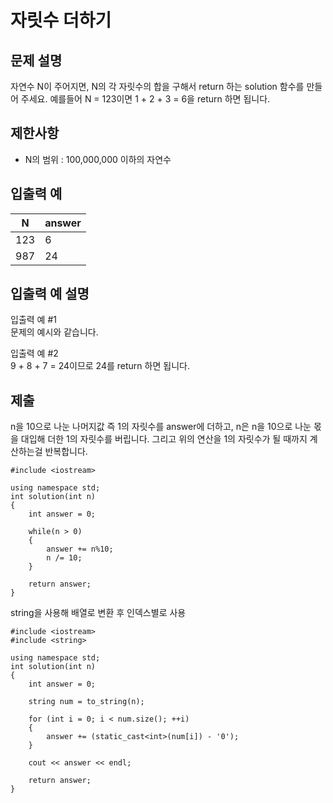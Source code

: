 # 자릿수 더하기

## 문제 설명

자연수 N이 주어지면, N의 각 자릿수의 합을 구해서 return 하는 solution 함수를 만들어 주세요.
예를들어 N = 123이면 1 + 2 + 3 = 6을 return 하면 됩니다.

## 제한사항

+ N의 범위 : 100,000,000 이하의 자연수

## 입출력 예

N|answer
---|---
123|6
987|24

## 입출력 예 설명

입출력 예 #1 \
문제의 예시와 같습니다.

입출력 예 #2 \
9 + 8 + 7 = 24이므로 24를 return 하면 됩니다.

## 제출

n을 10으로 나눈 나머지값 즉 1의 자릿수를 answer에 더하고,
n은 n을 10으로 나눈 몫을 대입해 더한 1의 자릿수를 버립니다.
그리고 위의 연산을 1의 자릿수가 될 때까지 계산하는걸 반복합니다.
```
#include <iostream>

using namespace std;
int solution(int n)
{
    int answer = 0;
    
    while(n > 0)
    {
        answer += n%10;
        n /= 10;
    }

    return answer;
}
```

string을 사용해 배열로 변환 후 인덱스별로 사용
```
#include <iostream>
#include <string>

using namespace std;
int solution(int n)
{
    int answer = 0;

    string num = to_string(n);

    for (int i = 0; i < num.size(); ++i)
    {
        answer += (static_cast<int>(num[i]) - '0');
    }

    cout << answer << endl;

    return answer;
}
```